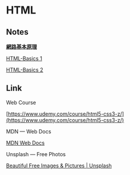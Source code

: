 # HTML

## Notes

[**網路基本原理**](HTML%20fbdf7d9a2793484dbd597c74cf6cfee5/%E7%B6%B2%E8%B7%AF%E5%9F%BA%E6%9C%AC%E5%8E%9F%E7%90%86%20050a11cbcdd34489886dbd7c2d8cd5bc.md)

[HTML-Basics 1](HTML%20fbdf7d9a2793484dbd597c74cf6cfee5/HTML-Basics%201%207cb6e4c2d7504885a0cfe59859ca05c0.md)

[HTML-Basics 2](HTML%20fbdf7d9a2793484dbd597c74cf6cfee5/HTML-Basics%202%20e3d1520e6939408eaf1405b7705997ec.md)

## Link

Web Course  

[https://www.udemy.com/course/html5-css3-z/](https://www.udemy.com/course/html5-css3-z/)

MDN — Web Docs

[MDN Web Docs](https://developer.mozilla.org/zh-CN/)

Unsplash — Free Photos

[Beautiful Free Images & Pictures | Unsplash](https://unsplash.com/)
